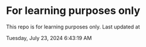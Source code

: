 # For learning purposes only
This repo is for learning purposes only.
Last updated at

Tuesday, July 23, 2024 6:43:19 AM

